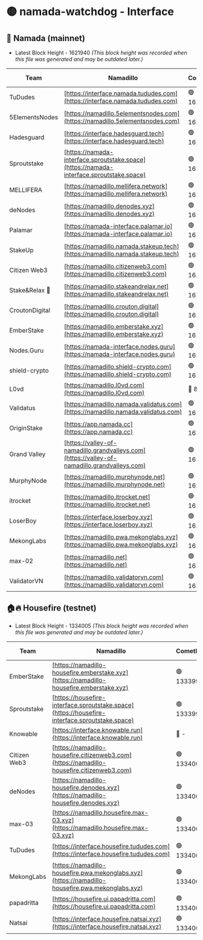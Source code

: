 # 🟡 namada-watchdog - Interface

## 🚀 Namada (mainnet)
- Latest Block Height - 1621940 *(This block height was recorded when this file was generated and may be outdated later.)*

| Team | Namadillo | CometBFT | Indexer | MASP Indexer |
|-|-|-|-|-|
| TuDudes | [https://interface.namada.tududes.com](https://interface.namada.tududes.com) | 🟢 1621922 | 🟢 1621922 | 🟢 1621922 |
| 5ElementsNodes | [https://namadillo.5elementsnodes.com](https://namadillo.5elementsnodes.com) | 🟢 1621923 | 🟢 1621922 | 🟢 1621922 |
| Hadesguard | [https://interface.hadesguard.tech](https://interface.hadesguard.tech) | 🟢 1621923 | 🟢 1621923 | 🟢 1621923 |
| Sproutstake | [https://namada-interface.sproutstake.space](https://namada-interface.sproutstake.space) | 🟢 1621924 | 🟢 1621924 | 🟢 1621924 |
| MELLIFERA | [https://namadillo.mellifera.network](https://namadillo.mellifera.network) | 🟢 1621925 | 🟢 1621925 | 🟢 1621925 |
| deNodes | [https://namadillo.denodes.xyz](https://namadillo.denodes.xyz) | 🟢 1621926 | 🟢 1621926 | 🟢 1621926 |
| Palamar | [https://namada-interface.palamar.io](https://namada-interface.palamar.io) | 🟢 1621927 | 🟢 1621927 | 🟢 1621927 |
| StakeUp | [https://namadillo.namada.stakeup.tech](https://namadillo.namada.stakeup.tech) | 🟢 1621928 | 🟢 1621928 | 🟢 1621928 |
| Citizen Web3 | [https://namadillo.citizenweb3.com](https://namadillo.citizenweb3.com) | 🟢 1621928 | 🔴 1594453 | 🟢 1621929 |
| Stake&Relax 🦥 | [https://namadillo.stakeandrelax.net](https://namadillo.stakeandrelax.net) | 🟢 1621930 | 🟢 1621930 | 🟢 1621930 |
| CroutonDigital | [https://namadillo.crouton.digital](https://namadillo.crouton.digital) | 🟢 1621931 | 🔴 1338918 | 🟢 1621930 |
| EmberStake | [https://namadillo.emberstake.xyz](https://namadillo.emberstake.xyz) | 🟢 1621931 | 🟢 1621931 | 🟢 1621931 |
| Nodes.Guru | [https://namada-interface.nodes.guru](https://namada-interface.nodes.guru) | 🟢 1621932 | 🟢 1621932 | 🟢 1621932 |
| shield-crypto | [https://namadillo.shield-crypto.com](https://namadillo.shield-crypto.com) | 🟢 1621933 | 🟢 1621933 | 🟢 1621933 |
| L0vd | [https://namadillo.l0vd.com](https://namadillo.l0vd.com) | 🔴 894059 | 🔴 1329346 | 🔴 894059 |
| Validatus | [https://namadillo.namada.validatus.com](https://namadillo.namada.validatus.com) | 🟢 1621935 | 🔴 1338199 | 🟢 1621934 |
| OriginStake | [https://app.namada.cc](https://app.namada.cc) | 🟢 1621935 | 🟢 1621935 | 🟢 1621935 |
| Grand Valley | [https://valley-of-namadillo.grandvalleys.com](https://valley-of-namadillo.grandvalleys.com) | 🟢 1621936 | 🟢 1621935 | 🟢 1621935 |
| MurphyNode | [https://namadillo.murphynode.net](https://namadillo.murphynode.net) | 🟢 1621936 | 🟢 1621936 | 🔴 - |
| itrocket | [https://namadillo.itrocket.net](https://namadillo.itrocket.net) | 🟢 1621937 | 🟢 1621937 | 🟢 1621937 |
| LoserBoy | [https://interface.loserboy.xyz](https://interface.loserboy.xyz) | 🟢 1621938 | 🟢 1621938 | 🔴 - |
| MekongLabs | [https://namadillo.pwa.mekonglabs.xyz](https://namadillo.pwa.mekonglabs.xyz) | 🟢 1621939 | 🟢 1621939 | 🟢 1621939 |
| max-02 | [https://namadillo.net](https://namadillo.net) | 🟢 1621939 | 🟢 1621939 | 🟢 1621939 |
| ValidatorVN | [https://namadillo.validatorvn.com](https://namadillo.validatorvn.com) | 🟢 1621940 | 🟢 1621940 | 🟢 1621940 |

## 🏠🔥 Housefire (testnet)
- Latest Block Height - 1334005 *(This block height was recorded when this file was generated and may be outdated later.)*

| Team | Namadillo | CometBFT | Indexer | MASP Indexer |
|-|-|-|-|-|
| EmberStake | [https://namadillo-housefire.emberstake.xyz](https://namadillo-housefire.emberstake.xyz) | 🟢 1333998 | 🟢 1333998 | 🔴 1083022 |
| Sproutstake | [https://housefire-interface.sproutstake.space](https://housefire-interface.sproutstake.space) | 🟢 1333999 | 🟢 1333999 | 🟢 1333999 |
| Knowable | [https://interface.knowable.run](https://interface.knowable.run) | 🔴 - | 🔴 - | 🔴 - |
| Citizen Web3 | [https://namadillo-housefire.citizenweb3.com](https://namadillo-housefire.citizenweb3.com) | 🟢 1334000 | 🔴 1162824 | 🔴 - |
| deNodes | [https://namadillo-housefire.denodes.xyz](https://namadillo-housefire.denodes.xyz) | 🟢 1334002 | 🟢 1334002 | 🟢 1334002 |
| max-03 | [https://namadillo.housefire.max-03.xyz](https://namadillo.housefire.max-03.xyz) | 🟢 1334003 | 🟢 1334003 | 🟢 1334003 |
| TuDudes | [https://interface.housefire.tududes.com](https://interface.housefire.tududes.com) | 🟢 1334003 | 🟢 1334003 | 🟢 1334003 |
| MekongLabs | [https://namadillo-housefire.pwa.mekonglabs.xyz](https://namadillo-housefire.pwa.mekonglabs.xyz) | 🟢 1334004 | 🟢 1334004 | 🔴 1083022 |
| papadritta | [https://housefire.ui.papadritta.com](https://housefire.ui.papadritta.com) | 🟢 1334004 | 🟢 1334004 | 🟢 1334004 |
| Natsai | [https://interface.housefire.natsai.xyz](https://interface.housefire.natsai.xyz) | 🟢 1334005 | 🟢 1334005 | 🟢 1334005 |

